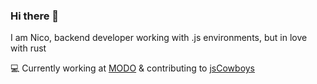 ### Hi there 👋

<!-- <p align="center">
  <img src="./Brooklyn.jpg" height="500">
</p>
 -->
I am Nico, backend developer working with .js environments, but in love with rust </br>

💻 Currently working at [MODO](https://modo.com.ar/) & contributing to [jsCowboys](https://github.com/jscowboys)


<!-- 
- 🔭  I’m currently working with .ts
- 🌱  And learning Deno & fresh framework [https://fresh.deno.dev/](https://fresh.deno.dev/)
- 😄  I’m curious to check [https://bun.sh/](https://bun.sh/) & [https://github.com/modularml/mojo](https://github.com/modularml/mojo) next!
 -->
<!-- 
**zk182/zk182** is a ✨ _special_ ✨ repository because its `README.md` (this file) appears on your GitHub profile.

Here are some ideas to get you started:

- 🔭 I’m currently working on ...
- 🌱 I’m currently learning ...
- 👯 I’m looking to collaborate on ...
- 🤔 I’m looking for help with ...
- 💬 Ask me about ...
- 📫 How to reach me: ...
- 😄 Pronouns: ...
- ⚡ Fun fact: ...
-->
